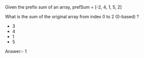 Given the prefix sum of an array, prefSum = [-2, 4, 1, 5, 2]

What is the sum of the original array from index 0 to 2 (0-based) ?

* 3
* 4
* 1
* 5

Answer:- 1